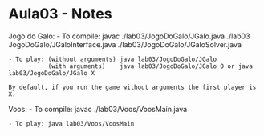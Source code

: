 # Aula03 - Notes

Jogo do Galo:
    - To compile: javac ./lab03/JogoDoGalo/JGalo.java ./lab03 JogoDoGalo/JGaloInterface.java ./lab03/JogoDoGalo/JGaloSolver.java 

    - To play: (without arguments) java lab03/JogoDoGalo/JGalo
               (with arguments)    java lab03/JogoDoGalo/JGalo O or java lab03/JogoDoGalo/JGalo X

    By default, if you run the game without arguments the first player is X.

Voos: 
    - To compile: javac ./lab03/Voos/VoosMain.java 

    - To play: java lab03/Voos/VoosMain


